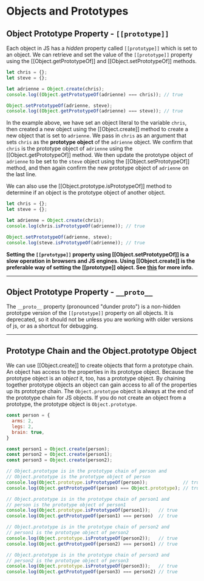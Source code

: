 # Objects and Prototypes

## Object Prototype Property - `[[prototype]]`

Each object in JS has a _hidden_ property called `[[prototype]]` which is set to an object. We can retrieve and set the value of the `[[prototype]]` property using the [[Object.getPrototypeOf]] and [[Object.setPrototypeOf]] methods.

```js
let chris = {};
let steve = {};

let adrienne = Object.create(chris);
console.log((Object.getPrototypeOf(adrienne) === chris)); // true

Object.setPrototypeOf(adrienne, steve);
console.log((Object.getPrototypeOf(adrienne) === steve)); // true
```

In the example above, we have set an object literal to the variable `chris`, then created a new object using the [[Object.create]] method to create a new object that is set to `adrienne`. We pass in `chris` as an argument that sets `chris` as the **prototype object** of the `adrienne` object. We confirm that `chris` is the prototype object of `adrienne` using the [[Object.getPrototypeOf]] method. We then update the prototype object of `adrienne` to be set to the `steve` object using the [[Object.setPrototypeOf]] method, and then again confirm the new prototype object of `adrienne` on the last line.

We can also use the [[Object.prototype.isPrototypeOf]] method to determine if an object is the prototype object of another object.

```js
let chris = {};
let steve = {};

let adrienne = Object.create(chris);
console.log(chris.isPrototypeOf(adrienne)); // true

Object.setPrototypeOf(adrienne, steve);
console.log(steve.isPrototypeOf(adrienne)); // true
```

**Setting the `[[prototype]]` property using [[Object.setPrototypeOf]] is a slow operation in browsers and JS engines. Using [[Object.create]] is the preferable way of setting the [[prototype]] object. See [this](https://developer.mozilla.org/en-US/docs/Web/JavaScript/Reference/Global_Objects/Object/setPrototypeOf) for more info.**

---

## Object Prototype Property - `__proto__`

The `__proto__` property (pronounced "dunder proto") is a non-hidden prototype version of the `[[prototype]]` property on all objects. It is deprecated, so it should not be unless you are working with older versions of js, or as a shortcut for debugging.

---

## Prototype Chain and the Object.prototype Object

We can use [[Object.create]] to create objects that form a prototype chain. An object has access to the properties in its prototype object. Because the prototype object is an _object_ it, too, has a prototype object. By chaining together prototype objects an object can gain access to all of the properties up its prototype chain. The `Object.prototype` object is always at the end of the prototype chain for JS objects. If you do not create an object from a prototype, the prototype object is `Object.prototype`.

```js
const person = {
  arms: 2,
  legs: 2,
  brain: true,
}

const person1 = Object.create(person);
const person2 = Object.create(person1);
const person3 = Object.create(person2);

// Object.prototype is in the prototype chain of person and
// Object.prototype is the prototype object of person
console.log(Object.prototype.isPrototypeOf(person));             // true
console.log(Object.getPrototypeOf(person) === Object.prototype); // true

// Object.prototype is in the prototype chain of person1 and
// person is the prototype object of person1
console.log(Object.prototype.isPrototypeOf(person1));   // true
console.log(Object.getPrototypeOf(person1) === person)  // true

// Object.prototype is in the prototype chain of person2 and
// person1 is the prototype object of person2
console.log(Object.prototype.isPrototypeOf(person2));   // true
console.log(Object.getPrototypeOf(person2) === person1) // true

// Object.prototype is in the prototype chain of person3 and
// person2 is the prototype object of person3
console.log(Object.prototype.isPrototypeOf(person3));   // true
console.log(Object.getPrototypeOf(person3) === person2) // true
```
